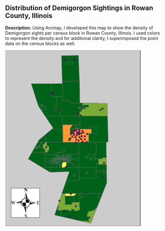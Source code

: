 ## Distribution of Demigorgon Sightings in Rowan County, Illinois

**Description:** Using Arcmap, I developed this map to show the density of Demigorgon sights per census block in Rowan County, Illinois. I used colors to represent the density and for additional clarity, I superimposed the point data on the census blocks as well.

<img src="images/Demigorg.png?"/>


